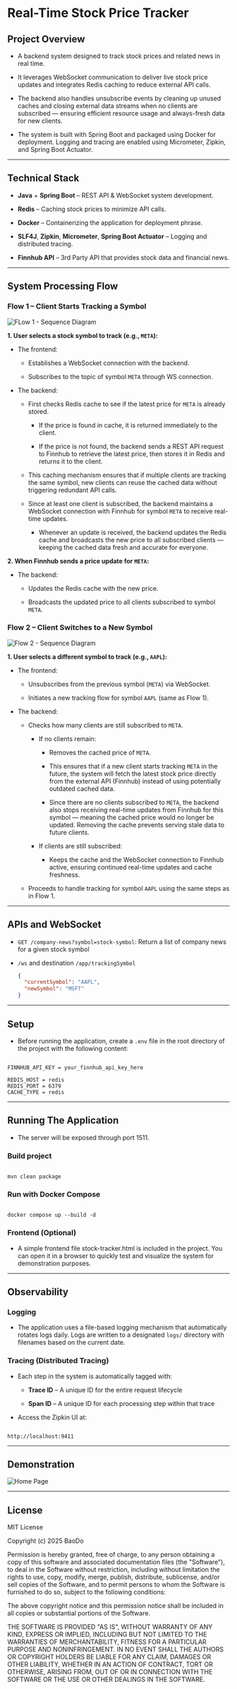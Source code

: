 # Real-Time Stock Price Tracker

## Project Overview

- A backend system designed to track stock prices and related news in real time. 

- It leverages WebSocket communication to deliver live stock price updates and integrates Redis caching to reduce external API calls.

- The backend also handles unsubscribe events by cleaning up unused caches and closing external data streams when no clients are subscribed — ensuring efficient resource usage and always-fresh data for new clients.

- The system is built with Spring Boot and packaged using Docker for deployment. Logging and tracing are enabled using Micrometer, Zipkin, and Spring Boot Actuator.

---

## Technical Stack

- **Java** + **Spring Boot** – REST API & WebSocket system development.
  
- **Redis** – Caching stock prices to minimize API calls.
  
- **Docker** – Containerizing the application for deployment phrase.
  
- **SLF4J**, **Zipkin**, **Micrometer**, **Spring Boot Actuator** – Logging and distributed tracing.
  
- **Finnhub API** – 3rd Party API that provides stock data and financial news.

---

## System Processing Flow

### Flow 1 – Client Starts Tracking a Symbol

![FLow 1 - Sequence Diagram](https://res.cloudinary.com/dw3x8orox/image/upload/v1753614747/flow1_im1wpv.png)

**1. User selects a stock symbol to track (e.g., `META`):**

- The frontend:
  - Establishes a WebSocket connection with the backend.
    
  - Subscribes to the topic of symbol `META` through WS connection.

- The backend:
  - First checks Redis cache to see if the latest price for `META` is already stored.
    
    - If the price is found in cache, it is returned immediately to the client.
      
    - If the price is not found, the backend sends a REST API request to Finnhub to retrieve the latest price, then stores it in Redis and returns it to the client.
      
  - This caching mechanism ensures that if multiple clients are tracking the same symbol, new clients can reuse the cached data without triggering redundant API calls.
    
  - Since at least one client is subscribed, the backend maintains a WebSocket connection with Finnhub for symbol `META` to receive real-time updates.
    
    - Whenever an update is received, the backend updates the Redis cache and broadcasts the new price to all subscribed clients — keeping the cached data fresh and accurate for everyone.

**2. When Finnhub sends a price update for `META`:**

- The backend:
  - Updates the Redis cache with the new price.
    
  - Broadcasts the updated price to all clients subscribed to symbol `META`.

### Flow 2 – Client Switches to a New Symbol

![Flow 2 - Sequence Diagram](https://res.cloudinary.com/dw3x8orox/image/upload/v1753614747/flow2_owhwwb.png)

**1. User selects a different symbol to track (e.g., `AAPL`):**

- The frontend:
  - Unsubscribes from the previous symbol (`META`) via WebSocket.
    
  - Initiates a new tracking flow for symbol `AAPL` (same as Flow 1).

- The backend:
  - Checks how many clients are still subscribed to `META`.
  
    - If no clients remain:
      - Removes the cached price of `META`.
        
      - This ensures that if a new client starts tracking `META` in the future, the system will fetch the latest stock price directly from the external API (Finnhub) instead of using potentially outdated cached data.
        
      - Since there are no clients subscribed to `META`, the backend also stops receiving real-time updates from Finnhub for this symbol — meaning the cached price would no longer be updated. Removing the cache prevents serving stale data to future clients.
  
    - If clients are still subscribed:
      - Keeps the cache and the WebSocket connection to Finnhub active, ensuring continued real-time updates and cache freshness.

  - Proceeds to handle tracking for symbol `AAPL` using the same steps as in Flow 1.

---

## APIs and WebSocket

- `GET /company-news?symbol=stock-symbol`: Return a list of company news for a given stock symbol


- `/ws` and destination `/app/trackingSymbol`

    ```json
    {
      "currentSymbol": "AAPL",
      "newSymbol": "MSFT"
    }
    ```
  
---
## Setup

- Before running the application, create a `.env` file in the root directory of the project with the following content:

```

FINNHUB_API_KEY = your_finnhub_api_key_here

REDIS_HOST = redis
REDIS_PORT = 6379
CACHE_TYPE = redis

```

---

## Running The Application

- The server will be exposed through port 1511.

### Build project
```

mvn clean package

```

### Run with Docker Compose
```

docker compose up --build -d

```

### Frontend (Optional)

- A simple frontend file stock-tracker.html is included in the project. You can open it in a browser to quickly test and visualize the system for demonstration purposes.

---

## Observability
### Logging
- The application uses a file-based logging mechanism that automatically rotates logs daily. Logs are written to a designated `logs/` directory with filenames based on the current date.

### Tracing (Distributed Tracing)

- Each step in the system is automatically tagged with:
  - **Trace ID** – A unique ID for the entire request lifecycle
    
  - **Span ID** – A unique ID for each processing step within that trace
    
- Access the Zipkin UI at:
```

http://localhost:9411

```

---

## Demonstration

![Home Page](https://res.cloudinary.com/dw3x8orox/image/upload/v1757674709/Screenshot_2025-09-12_at_17.57.04_shwm0l.png)

---

## License

MIT License

Copyright (c) 2025 BaoDo

Permission is hereby granted, free of charge, to any person obtaining a copy of this software and associated documentation files (the "Software"), to deal in the Software without restriction, including without limitation the rights to use, copy, modify, merge, publish, distribute, sublicense, and/or sell copies of the Software, and to permit persons to whom the Software is furnished to do so, subject to the following conditions:

The above copyright notice and this permission notice shall be included in all copies or substantial portions of the Software.

THE SOFTWARE IS PROVIDED "AS IS", WITHOUT WARRANTY OF ANY KIND, EXPRESS OR IMPLIED, INCLUDING BUT NOT LIMITED TO THE WARRANTIES OF MERCHANTABILITY, FITNESS FOR A PARTICULAR PURPOSE AND NONINFRINGEMENT. IN NO EVENT SHALL THE AUTHORS OR COPYRIGHT HOLDERS BE LIABLE FOR ANY CLAIM, DAMAGES OR OTHER LIABILITY, WHETHER IN AN ACTION OF CONTRACT, TORT OR OTHERWISE, ARISING FROM, OUT OF OR IN CONNECTION WITH THE SOFTWARE OR THE USE OR OTHER DEALINGS IN THE SOFTWARE.

